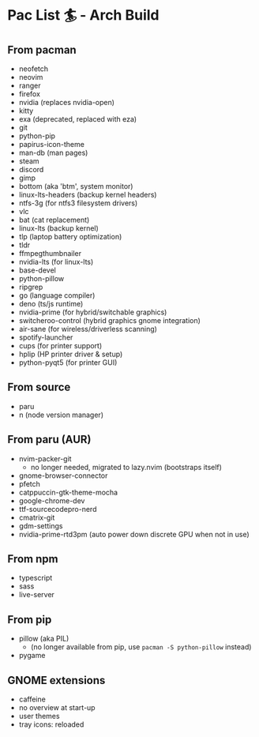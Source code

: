 # Pac List 🏄 - Arch Build

## From pacman
  - neofetch
  - neovim
  - ranger
  - firefox
  - nvidia (replaces nvidia-open)
  - kitty
  - exa (deprecated, replaced with eza)
  - git
  - python-pip
  - papirus-icon-theme
  - man-db (man pages)
  - steam
  - discord
  - gimp
  - bottom (aka 'btm', system monitor)
  - linux-lts-headers (backup kernel headers)
  - ntfs-3g (for ntfs3 filesystem drivers)
  - vlc
  - bat (cat replacement)
  - linux-lts (backup kernel)
  - tlp (laptop battery optimization)
  - tldr
  - ffmpegthumbnailer
  - nvidia-lts (for linux-lts)
  - base-devel
  - python-pillow
  - ripgrep
  - go (language compiler)
  - deno (ts/js runtime)
  - nvidia-prime (for hybrid/switchable graphics)
  - switcheroo-control (hybrid graphics gnome integration)
  - air-sane (for wireless/driverless scanning)
  - spotify-launcher
  - cups (for printer support)
  - hplip (HP printer driver & setup)
  - python-pyqt5 (for printer GUI)

## From source
  - paru 
  - n (node version manager)

## From paru (AUR) 
  - nvim-packer-git
    - no longer needed, migrated to lazy.nvim (bootstraps itself)
  - gnome-browser-connector
  - pfetch
  - catppuccin-gtk-theme-mocha
  - google-chrome-dev
  - ttf-sourcecodepro-nerd
  - cmatrix-git
  - gdm-settings
  - nvidia-prime-rtd3pm (auto power down discrete GPU when not in use)

## From npm
  - typescript 
  - sass
  - live-server

## From pip
  - pillow (aka PIL) 
    - (no longer available from pip, use `pacman -S python-pillow` instead)
  - pygame

## GNOME extensions
  - caffeine
  - no overview at start-up
  - user themes
  - tray icons: reloaded
